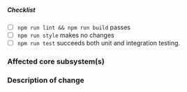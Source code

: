 <!--
Thank you for your pull request. Please provide a description above and review
the requirements below.

Contributors guide: ./docs/CONTRIBUTING.md
-->

<!-- _Please make sure to review and check all of these items:_ -->

##### Checklist

<!-- Remove items that do not apply. For completed items, change [ ] to [x]. -->

- [ ] `npm run lint && npm run build` passes
- [ ] `npm run style` makes no changes
- [ ] `npm run test` succeeds both unit and integration testing.

<!-- _NOTE: these things are not required to open a PR and can be done afterwards / while the PR is open._ -->

### Affected core subsystem(s)

<!-- Please provide affected core subsystem(s). -->

### Description of change

<!-- Please provide a description of the change here. -->

